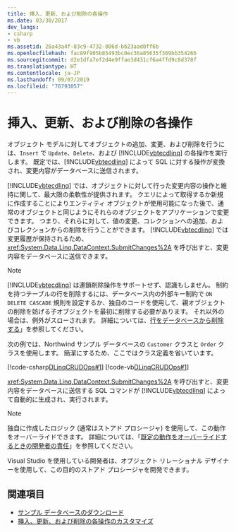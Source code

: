 ```yaml
---
title: 挿入、更新、および削除の各操作
ms.date: 03/30/2017
dev_langs:
- csharp
- vb
ms.assetid: 26a43a4f-83c9-4732-806d-bb23aad0ff6b
ms.openlocfilehash: fac89f905b85493bc0ec36a85635f369bb354266
ms.sourcegitcommit: d2e1dfa7ef2d4e9ffae3d431cf6a4ffd9c8d378f
ms.translationtype: HT
ms.contentlocale: ja-JP
ms.lasthandoff: 09/07/2019
ms.locfileid: "70793057"
---
```

# <a name="insert-update-and-delete-operations"></a>挿入、更新、および削除の各操作

オブジェクト モデルに対してオブジェクトの追加、変更、および削除を行うには、`Insert` で `Update`、`Delete`、および [!INCLUDE[vbtecdlinq](../../../../../../includes/vbtecdlinq-md.md)] の各操作を実行します。 既定では、[!INCLUDE[vbtecdlinq](../../../../../../includes/vbtecdlinq-md.md)] によって SQL に対する操作が変換され、変更内容がデータベースに送信されます。

[!INCLUDE[vbtecdlinq](../../../../../../includes/vbtecdlinq-md.md)] では、オブジェクトに対して行った変更内容の操作と維持に関して、最大限の柔軟性が提供されます。 クエリによって取得するか新規に作成することによりエンティティ オブジェクトが使用可能になった後で、通常のオブジェクトと同じようにそれらのオブジェクトをアプリケーションで変更できます。 つまり、それらに対して、値の変更、コレクションへの追加、およびコレクションからの削除を行うことができます。 [!INCLUDE[vbtecdlinq](../../../../../../includes/vbtecdlinq-md.md)] では変更履歴が保持されるため、<xref:System.Data.Linq.DataContext.SubmitChanges%2A> を呼び出すと、変更内容をデータベースに送信できます。

> [!NOTE]
> [!INCLUDE[vbtecdlinq](../../../../../../includes/vbtecdlinq-md.md)] は連鎖削除操作をサポートせず、認識もしません。 制約を持つテーブルの行を削除するには、データベース内の外部キー制約で `ON DELETE CASCADE` 規則を設定するか、独自のコードを使用して、親オブジェクトの削除を妨げる子オブジェクトを最初に削除する必要があります。 それ以外の場合は、例外がスローされます。 詳細については、[行をデータベースから削除する](how-to-delete-rows-from-the-database.md)」を参照してください。

次の例では、Northwind サンプル データベースの `Customer` クラスと `Order` クラスを使用します。 簡潔にするため、ここではクラス定義を省いています。

[!code-csharp[DLinqCRUDOps#1](../../../../../../samples/snippets/csharp/VS_Snippets_Data/DLinqCRUDOps/cs/Program.cs#1)]
[!code-vb[DLinqCRUDOps#1](../../../../../../samples/snippets/visualbasic/VS_Snippets_Data/DLinqCRUDOps/vb/Module1.vb#1)]

<xref:System.Data.Linq.DataContext.SubmitChanges%2A> を呼び出すと、変更内容をデータベースに送信する SQL コマンドが [!INCLUDE[vbtecdlinq](../../../../../../includes/vbtecdlinq-md.md)] によって自動的に生成され、実行されます。

> [!NOTE]
> 独自に作成したロジック (通常はストアド プロシージャ) を使用して、この動作をオーバーライドできます。 詳細については、「[既定の動作をオーバーライドするときの開発者の責任](responsibilities-of-the-developer-in-overriding-default-behavior.md)」を参照してください。
>
> Visual Studio を使用している開発者は、オブジェクト リレーショナル デザイナーを使用して、この目的のストアド プロシージャを開発できます。

## <a name="see-also"></a>関連項目

- [サンプル データベースのダウンロード](downloading-sample-databases.md)
- [挿入、更新、および削除の各操作のカスタマイズ](customizing-insert-update-and-delete-operations.md)
